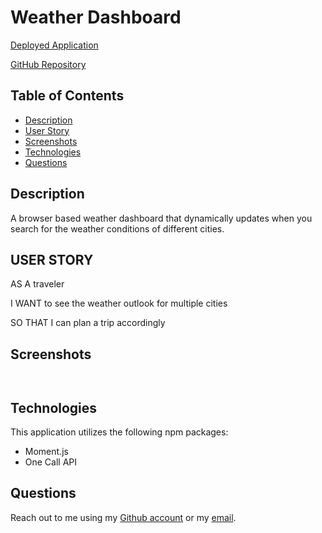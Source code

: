 # Weather Dashboard

[Deployed Application]()

[GitHub Repository](https://github.com/Ericcrain77/weather-dashboard)

## Table of Contents
* [Description](#description)
* [User Story](#user-story)
* [Screenshots](#screenshots)
* [Technologies](#technologies)
* [Questions](#questions)

## Description

A browser based weather dashboard that dynamically updates when you search for the weather conditions of different cities. 

## USER STORY

AS A traveler

I WANT to see the weather outlook for multiple cities

SO THAT I can plan a trip accordingly

## Screenshots

![]()


![]()

## Technologies
This application utilizes the following npm packages:
* Moment.js
* One Call API

## Questions
Reach out to me using my [Github account](https://github.com/Ericcrain77) or my [email](ericcrain77@gmail.com).